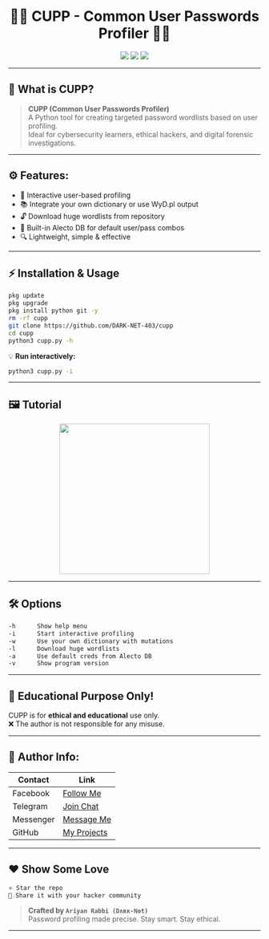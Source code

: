 <h1 align="center">🕵️‍♂️ CUPP - Common User Passwords Profiler 🕵️‍♂️</h1>
<p align="center">
  <img src="https://img.shields.io/badge/Made%20With-Python3-yellow?style=for-the-badge&logo=python" />
  <img src="https://img.shields.io/badge/Creator-Ariyan%20Rabbi(Dʌʀĸ--Nɘt)-red?style=for-the-badge&logo=hackaday" />
  <img src="https://img.shields.io/badge/Status-Active-brightgreen?style=for-the-badge&logo=github" />
</p>


---

## 🎯 What is CUPP?

> **CUPP (Common User Passwords Profiler)**  
> A Python tool for creating targeted password wordlists based on user profiling.  
> Ideal for cybersecurity learners, ethical hackers, and digital forensic investigations.

---

## ⚙️ Features:
- 🧠 Interactive user-based profiling
- 📚 Integrate your own dictionary or use WyD.pl output
- 🔓 Download huge wordlists from repository
- 💾 Built-in Alecto DB for default user/pass combos
- 🔍 Lightweight, simple & effective

---

## ⚡ Installation & Usage

```bash
pkg update
pkg upgrade
pkg install python git -y
rm -rf cupp
git clone https://github.com/DARK-NET-403/cupp
cd cupp
python3 cupp.py -h
```

💡 **Run interactively:**
```bash
python3 cupp.py -i
```

---

## 🖼️ Tutorial
<p align="center">
  <img src="https://j.top4top.io/p_34578m5vc0.gif" width="300px" />
</p>

---

## 🛠️ Options

```bash
-h      Show help menu
-i      Start interactive profiling
-w      Use your own dictionary with mutations
-l      Download huge wordlists
-a      Use default creds from Alecto DB
-v      Show program version
```

---

## 🧠 Educational Purpose Only!

CUPP is for **ethical and educational** use only.  
❌ The author is not responsible for any misuse.

---

## 👤 Author Info:

| Contact | Link |
|--------|------|
| Facebook | [Follow Me](https://www.facebook.com/share/1AMErR2fcg/) |
| Telegram | [Join Chat](https://t.me/DARK_NET_403) |
| Messenger | [Message Me](https://m.me/DARK.NET.403) |
| GitHub | [My Projects](https://github.com/DARK-NET-403) |

---

## ❤️ Show Some Love

```bash
⭐ Star the repo
📢 Share it with your hacker community
```

> **Crafted by `Ariyan Rabbi (Dʌʀĸ-Nɘt)`**  
> Password profiling made precise. Stay smart. Stay ethical.

---
